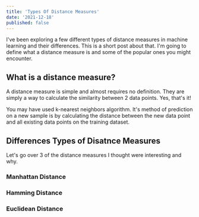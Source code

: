 ```yaml
---
title: 'Types Of Distance Measures'
date: '2021-12-18'
published: false
---
```


I've been exploring a few different types of distance measures in machine learning and their differences. This is a short post about that. I'm going to define what a distance measure is and some of the popular ones you might encounter.

## What is a distance measure?

A distance measure is simple and almost requires no definition. They are simply a way to calculate the similarity between 2 data points. Yes, that's it!

You may have used k-nearest neighbors algorithm. It's method of prediction on a new sample is by calculating the distance between the new data point and all existing data points on the training dataset.

## Differences Types of Disatnce Measures

Let's go over 3 of the distance measures I thought were interesting and why.

### Manhattan Distance

### Hamming Distance

### Euclidean Distance
